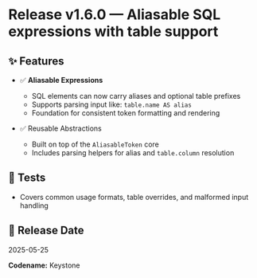 # Release v1.6.0 — Aliasable SQL expressions with table support

## ✨ Features

- ✅ **Aliasable Expressions**
  - SQL elements can now carry aliases and optional table prefixes
  - Supports parsing input like: `table.name AS alias`
  - Foundation for consistent token formatting and rendering

- ✅ Reusable Abstractions
  - Built on top of the `AliasableToken` core
  - Includes parsing helpers for alias and `table.column` resolution

## 🧪 Tests

- Covers common usage formats, table overrides, and malformed input handling

## 📅 Release Date

2025-05-25

**Codename:** Keystone
